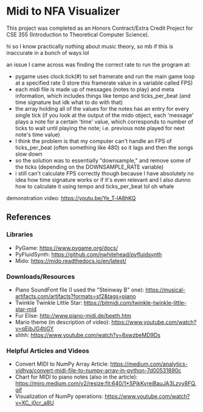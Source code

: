 # Midi to NFA Visualizer

This project was completed as an Honors Contract/Extra Credit Project for CSE 355 (Introduction to Theoretical Computer Science).

hi so I know practically nothing about music theory, so mb if this is inaccurate in a bunch of ways lol

an issue I came across was finding the correct rate to run the program at:
- pygame uses clock.tick(#) to set framerate and run the main game loop at a specified rate (I store this framerate value in a variable called FPS)
- each midi file is made up of messages (notes to play) and meta information, which includes things like tempo and ticks_per_beat (and time signature but idk what to do with that)
- the array holding all of the values for the notes has an entry for every single tick (if you look at the output of the mido object, each 'message' plays a note for a certain 'time' value, which corresponds to number of ticks to wait until playing the note; i.e. previous note played for next note's time value)
- I think the problem is that my computer can't handle an FPS of ticks_per_beat (often something like 480) so it lags and then the songs slow down
- so the solution was to essentially "downsample," and remove some of the ticks (depending on the DOWNSAMPLE_RATE variable)
- i still can't calculate FPS correctly though because I have absolutely no idea how time signature works or if it's even relevant and I also dunno how to calculate it using tempo and ticks_per_beat lol oh whale

demonstration video: https://youtu.be/Ye_T-lA8hKQ

## References
### Libraries
- PyGame: https://www.pygame.org/docs/
- PyFluidSynth: https://github.com/nwhitehead/pyfluidsynth
- Mido: https://mido.readthedocs.io/en/latest/

### Downloads/Resources
- Piano SoundFont file (I used the "Steinway B" one): https://musical-artifacts.com/artifacts?formats=sf2&tags=piano
- Twinkle Twinkle Little Star: https://bitmidi.com/twinkle-twinkle-little-star-mid
- Fur Elise: http://www.piano-midi.de/beeth.htm
- Mario theme (in description of video): https://www.youtube.com/watch?v=qEjbJG4tjGY
- shhh: https://www.youtube.com/watch?v=8xwzbeMD9Ds

### Helpful Articles and Videos
- Convert MIDI to NumPy Array Article: https://medium.com/analytics-vidhya/convert-midi-file-to-numpy-array-in-python-7d00531890c
- Chart for MIDI to piano notes (also in the article): https://miro.medium.com/v2/resize:fit:640/1*SPjkKvreiBauJA3Lzvy8FQ.gif
- Visualization of NumPy operations: https://www.youtube.com/watch?v=XC_j0cr_a8U
